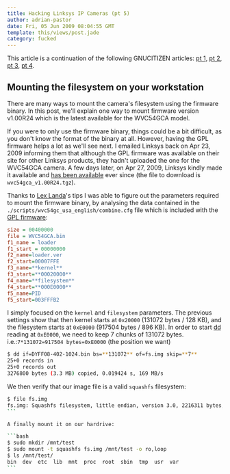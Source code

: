 ```yaml
---
title: Hacking Linksys IP Cameras (pt 5)
author: adrian-pastor
date: Fri, 05 Jun 2009 08:04:55 GMT
template: this/views/post.jade
category: fucked
---
```


This article is a continuation of the following GNUCITIZEN articles: [pt 1](/blog/hacking-linksys-ip-cameras-pt-1/), [pt 2](/blog/hacking-linksys-ip-cameras-pt-2/), [pt 3](/blog/hacking-linksys-ip-cameras-pt-3/), [pt 4](/blog/hacking-linksys-ip-cameras-pt-4/).

## Mounting the filesystem on your workstation

There are many ways to mount the camera's filesystem using the firmware binary. In this post, we'll explain one way to mount firmware version v1.00R24 which is the latest available for the WVC54GCA model.

If you were to only use the firmware binary, things could be a bit difficult, as you don't know the format of the binary at all. However, having the GPL firmware helps a lot as we'll see next. I emailed Linksys back on Apr 23, 2009 informing them that although the GPL firmware was available on their site for other Linksys products, they hadn't uploaded the one for the WVC54GCA camera. A few days later, on Apr 27, 2009, Linksys kindly made it available and [has been available](http://www.linksysbycisco.com/US/en/supportgplcode) ever since (the file to download is `wvc54gca_v1.00R24.tgz`).

Thanks to [Lex Landa](http://brooknet.no-ip.com/~lex/)'s tips I was able to figure out the parameters required to mount the firmware binary, by analysing the data contained in the `./scripts/wvc54gc_usa_english/combine.cfg` file which is included with the [GPL firmware](http://downloads.linksysbycisco.com/downloads/wvc54gca_v1.00R24,5.tgz):

```ini
size = 00400000
file = WVC54GCA.bin
f1_name = loader
f1_start = 00000000
f2_name=loader.ver
f2_start=00007FFE
f3_name=**kernel**
f3_start=**00020000**
f4_name=**filesystem**
f4_start=**000E0000**
f5_name=PID
f5_start=003FFFB2
```

I simply focused on the `kernel` and `filesystem` parameters. The previous settings show that then kernel starts at `0x20000` (131072 bytes / 128 KB), and the filesystem starts at `0xE0000` (917504 bytes / 896 KB). In order to start [dd](http://en.wikipedia.org/wiki/Dd_(Unix)) reading at `0xE0000`, we need to keep 7 chunks of 131072 bytes. i.e.:`7*131072=917504 bytes=0xE0000` (the position we want)

```bash
$ dd if=DYFF08-402-1024.bin bs=**131072** of=fs.img skip=**7**
25+0 records in
25+0 records out
3276800 bytes (3.3 MB) copied, 0.019424 s, 169 MB/s
```

We then verify that our image file is a valid `squashfs` filesystem:

````bash
$ file fs.img 
fs.img: Squashfs filesystem, little endian, version 3.0, 2216311 bytes, 475 inodes, blocksize: 65536 bytes, created: Fri Nov  9 03:58:52 2007
```

A finally mount it on our hardrive:

```bash
$ sudo mkdir /mnt/test
$ sudo mount -t squashfs fs.img /mnt/test -o ro,loop
$ ls /mnt/test/
bin  dev  etc  lib  mnt  proc  root  sbin  tmp  usr  var
```
